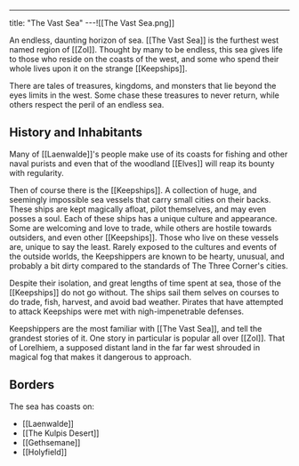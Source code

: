 ---
title: "The Vast Sea"
---![[The Vast Sea.png]]

An endless, daunting horizon of sea. [[The Vast Sea]] is the furthest west named region of [[Zol]]. Thought by many to be endless, this sea gives life to those who reside on the coasts of the west, and some who spend their whole lives upon it on the strange [[Keepships]].

There are tales of treasures, kingdoms, and monsters that lie beyond the eyes limits in the west. Some chase these treasures to never return, while others respect the peril of an endless sea. 

## History and Inhabitants
Many of [[Laenwalde]]'s people make use of its coasts for fishing and other naval purists and even that of the woodland [[Elves]] will reap its bounty with regularity.

Then of course there is the [[Keepships]]. A collection of huge, and seemingly impossible sea vessels that carry small cities on their backs. These ships are kept magically afloat, pilot themselves, and may even posses a soul. Each of these ships has a unique culture and appearance. Some are welcoming and love to trade, while others are hostile towards outsiders, and even other [[Keepships]]. Those who live on these vessels are, unique to say the least. Rarely exposed to the cultures and events of the outside worlds, the Keepshippers are  known to be hearty, unusual, and probably a bit dirty compared to the standards of The Three Corner's cities.

Despite their isolation, and great lengths of time spent at sea, those of the [[Keepships]] do not go without. The ships sail them selves on courses to do trade, fish, harvest, and avoid bad weather. Pirates that have attempted to attack Keepships were met with nigh-impenetrable defenses.

Keepshippers are the most familiar with [[The Vast Sea]], and tell the grandest stories of it. One story in particular is popular all over [[Zol]]. That of Lorelhiem, a supposed distant land in the far far west shrouded in magical fog that makes it dangerous to approach.

## Borders
The sea has coasts on:
- [[Laenwalde]]
- [[The Kulpis Desert]]
- [[Gethsemane]]
- [[Holyfield]]
